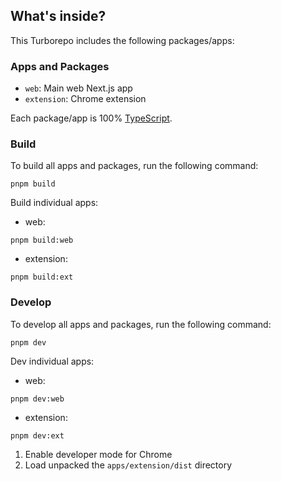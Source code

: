 ## What's inside?

This Turborepo includes the following packages/apps:

### Apps and Packages

- `web`: Main web Next.js app
- `extension`: Chrome extension

Each package/app is 100% [TypeScript](https://www.typescriptlang.org/).

### Build

To build all apps and packages, run the following command:

```
pnpm build
```

Build individual apps:

- web:

```
pnpm build:web
```

- extension:

```
pnpm build:ext
```

### Develop

To develop all apps and packages, run the following command:

```
pnpm dev
```

Dev individual apps:

- web:

```
pnpm dev:web
```

- extension:

```
pnpm dev:ext
```

1. Enable developer mode for Chrome
2. Load unpacked the `apps/extension/dist` directory
